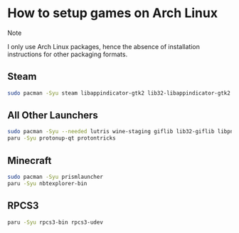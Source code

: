 # How to setup games on Arch Linux

> [!NOTE]
> I only use Arch Linux packages, hence the absence of installation instructions for other packaging formats.

## Steam

```sh
sudo pacman -Syu steam libappindicator-gtk2 lib32-libappindicator-gtk2
```

## All Other Launchers

```sh
sudo pacman -Syu --needed lutris wine-staging giflib lib32-giflib libpng lib32-libpng libldap lib32-libldap gnutls lib32-gnutls mpg123 lib32-mpg123 openal lib32-openal v4l-utils lib32-v4l-utils libpulse lib32-libpulse libgpg-error lib32-libgpg-error alsa-plugins lib32-alsa-plugins alsa-lib lib32-alsa-lib libjpeg-turbo lib32-libjpeg-turbo sqlite lib32-sqlite libxcomposite lib32-libxcomposite libxinerama lib32-libgcrypt libgcrypt lib32-libxinerama ncurses lib32-ncurses ocl-icd lib32-ocl-icd libxslt lib32-libxslt libva lib32-libva gtk3 lib32-gtk3 gst-plugins-base-libs lib32-gst-plugins-base-libs vulkan-icd-loader lib32-vulkan-icd-loader vkd3d mangohud goverlay
paru -Syu protonup-qt protontricks
```

## Minecraft

```sh
sudo pacman -Syu prismlauncher
paru -Syu nbtexplorer-bin
```

## RPCS3

```sh
paru -Syu rpcs3-bin rpcs3-udev
```

